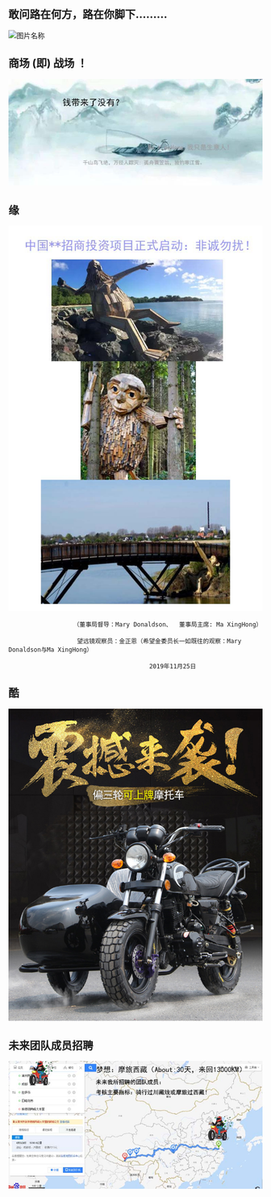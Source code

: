 ##  敢问路在何方，路在你脚下………

![图片名称](https://imgditan2012.cang.com/201205/02/2012050221300091217327.jpg)

##  商场 (即) 战场 ！ 

![图片名称](https://raw.githubusercontent.com/maxinghong/maxinghong.github.io/master/investor.jpg)

##  缘

![图片名称](https://raw.githubusercontent.com/maxinghong/maxinghong.github.io/master/Investment.jpg)

                      （董事局督导：Mary Donaldson、  董事局主席: Ma XingHong）
                      
                       望远镜观察员：金正恩（希望金委员长一如既往的观察：Mary Donaldson与Ma XingHong）
                       
                                           2019年11月25日
                                           
  
  
 
 
##  酷

![图片名称](https://raw.githubusercontent.com/maxinghong/maxinghong.github.io/master/Three_rounds.jpg)

##  未来团队成员招聘

![图片名称](https://raw.githubusercontent.com/maxinghong/maxinghong.github.io/master/index.jpg)
